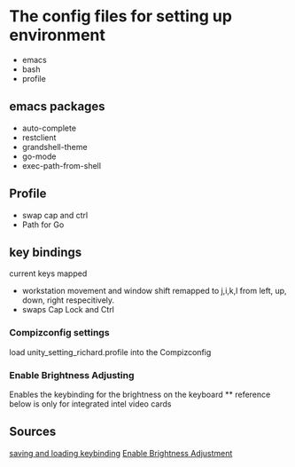 <h1>The config files for setting up environment</h1>
<ul>
	<li>emacs</li>
	<li>bash</li>
	<li>profile</li>
</ul>
<h2>emacs packages</h2>
<ul>
	<li>auto-complete</li>
	<li>restclient</li>
	<li>grandshell-theme</li>
	<li>go-mode</li>
	<li>exec-path-from-shell</li>
</ul>
<h2>Profile</h2>
<ul>
	<li>swap cap and ctrl</li>
	<li>Path for Go</li>
</ul>
<h2>key bindings</h2>
current keys mapped
<ul>
	<li>workstation movement and window shift remapped to j,i,k,l from left, up, down, right respecitively.</li>
	<li>swaps Cap Lock and Ctrl</li>
</ul>
<h3>Compizconfig settings</h3>
load unity_setting_richard.profile into the Compizconfig

<h3>Enable Brightness Adjusting</h3>
Enables the keybinding for the brightness on the keyboard
** reference below is only for integrated intel video cards


<h2>Sources</h2>
<a href="https://askubuntu.com/questions/26056/where-are-gnome-keyboard-shortcuts-stored/217310">saving and loading keybinding</a>
<a href="https://askubuntu.com/questions/772480/adjust-brightness-16-04">Enable Brightness Adjustment</a>
